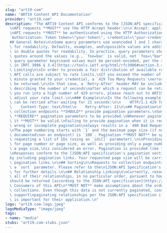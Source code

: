 ```yaml
---
slug: "art19-com"
name: "ART19 Content API Documentation"
provider: "art19.com"
description: "The ART19 Content API conforms to the [JSON:API specification](http://jsonapi.org).\n\
  \nAPI requests **MUST** use the HTTP Accept header:\n\n`Accept: application/vnd.api+json`\n\
  \nAPI requests **MUST** be authenticated using the HTTP Authorization header:\n\n\
  `Authorization: Token token=\"your-token\", credential=\"your-credential\"`\n\n\
  ## General Notes\n\nSome query parameters use unencoded [ and ] characters simply\
  \ for readability. Defaults, examples, and\npossible values are additionally rendered\
  \ in double quotes for readability. In practice, query parameters should\nnot have\
  \ quotes around the values (e.g., `foo=bar` is valid, not `foo=\"bar\"`), and both\
  \ query parameter keys\nand values must be percent-encoded, per the requirements\
  \ in [RFC 3986 § 3.4](https://tools.ietf.org/html/rfc3986#section-3.4).\n\n## Rate\
  \ Limiting\n\nIn order to provide a fair distribution of available resources, all\
  \ API calls are subject to rate limits.\nIf you exceed the number of API calls per\
  \ minute granted to your credential, a `429 Too Many Requests`\nerror response will\
  \ be returned.\n\nIn that case, a `Retry-After` header MAY be included in the response,\
  \ describing the number of seconds\nafter which a request can be retried.\n\nIf\
  \ you run into a high number of 429 errors, please reach out to ART19 Support to\
  \ adjust your rate limit.\n\n### Example\n\nIn the following example the request\
  \ can be retried after waiting for 21 seconds:\n\n    HTTP/1.1 429 Too Many Requests\n\
  \    Content-Type: text/html\n    Retry-After: 21\n\n## Pagination\n\nRequests to\
  \ collection endpoints **SHOULD** provide pagination parameters.\nSome endpoints\
  \ **REQUIRE** pagination parameters to be provided.\nWhenever pagination is provided,\
  \ it **MUST** be valid.\nFailing to provide pagination when it is required or providing\
  \ wrong or incomplete pagination\nalways results in a `400 Bad Request` error response.\n\
  \nThe page numbering starts with `1` and the maximum page size (if not otherwise\
  \ documented\non an endpoint) is `100`. Pagination **MUST NOT** be specified if\
  \ requesting a list of IDs (using an `ids[]` parameter).\n\nProviding invalid values\
  \ for page number or page size, as well as providing only a page number or only\
  \ a page size,\nis considered an error. Pagination is provided like this:\n\n`page[number]=1&page[size]=25`\n\
  \nResponses conform to the [JSON:API specification's pagination section](https://jsonapi.org/format/#fetching-pagination)\n\
  by including pagination links. Your requested page size will be carried into the\
  \ pagination links.\n\n## Sorting\n\nRequests to collection endpoints usually accept\
  \ a `sort` parameter. Please refer to the\n[JSON:API Specification's sorting section](https://jsonapi.org/format/#fetching-sorting)\
  \ for further details.\n\n## Relationship Linking\n\nCurrently, resources return\
  \ all of their relationships, in no particular order, pursuant to how relationships\n\
  should be returned [according to the JSON:API specification](https://jsonapi.org/format/#document-resource-object-relationships).\
  \ Consumers of this API\n**MUST NOT** make assumptions about the order of these\
  \ collections. Even though this data is not currently paginated, consumers **MUST**\
  \ support\npaginating relationships per the JSON:API specification if this data\
  \ is important for their application.\n"
logo: "art19.com-logo.jpeg"
logoMediaType: "image/jpeg"
tags:
- name: "media"
stubs: "art19.com-stubs.json"
---
```

